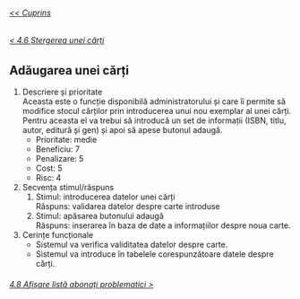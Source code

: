 ###### [<< Cuprins](/Documentație/Cuprins.md)
###### [< 4.6 Ștergerea unei cărți](/Documentație/4%20Caracteristici%20ale%20sistemului/4.06%20Ștergerea%20unei%20cărți.md)
## Adăugarea unei cărți
1.	Descriere și prioritate  
	Aceasta este o funcție disponibilă administratorului și care îi permite să modifice stocul cărților prin introducerea unui nou exemplar al unei cărți. Pentru aceasta el va trebui să introducă un set de informații (ISBN, titlu, autor, editură și gen) și apoi să apese butonul adaugă. 
    - Prioritate: medie
    - Beneficiu: 7
    - Penalizare: 5
    - Cost: 5
    - Risc: 4
2.	Secvența stimul/răspuns
    1.	Stimul: introducerea datelor unei cărți  
    Răspuns: validarea datelor despre carte introduse
    2.	Stimul: apăsarea butonului adaugă  
    Răspuns: inserarea în baza de date a informațiilor despre noua carte.
3. 	Cerințe funcționale
    - Sistemul va verifica validitatea datelor despre carte.
    - Sistemul va introduce în tabelele corespunzătoare datele despre cărți.
###### [4.8 Afișare listă abonați problematici > ](/Documentație/4%20Caracteristici%20ale%20sistemului/4.08%20Afișare%20listă%20abonați%20problematici.md)
